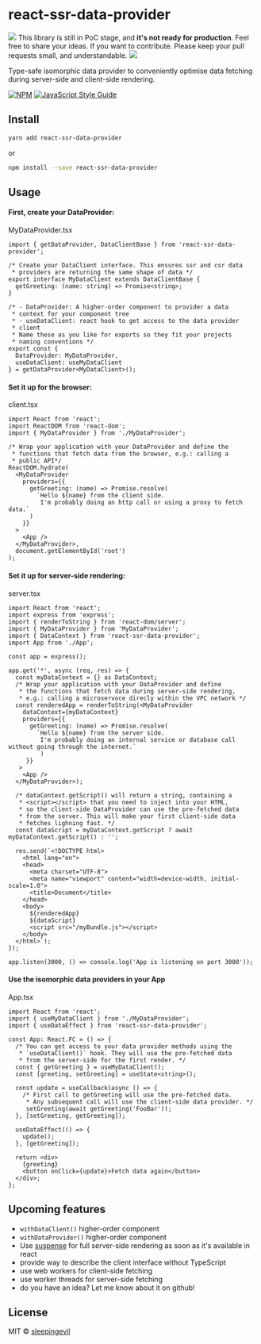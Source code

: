 # react-ssr-data-provider

<img src="https://img.icons8.com/offices/30/000000/warning-shield.png"/> This library is still in PoC stage, and <strong>it's not ready for production</strong>. Feel free to share your ideas. If you want to contribute. Please keep your pull requests small, and understandable. <img src="https://img.icons8.com/offices/30/000000/warning-shield.png"/>

Type-safe isomorphic data provider to conveniently optimise data fetching during server-side and client-side rendering.

[![NPM](https://img.shields.io/npm/v/react-ssr-data-provider.svg)](https://www.npmjs.com/package/react-ssr-data-provider) [![JavaScript Style Guide](https://img.shields.io/badge/code_style-standard-brightgreen.svg)](https://standardjs.com)

## Install

```bash
yarn add react-ssr-data-provider
```
or
```bash
npm install --save react-ssr-data-provider
```

## Usage

#### First, create your DataProvider:

MyDataProvider.tsx
```tsx
import { getDataProvider, DataClientBase } from 'react-ssr-data-provider';

/* Create your DataClient interface. This ensures ssr and csr data 
 * providers are returning the same shape of data */
export interface MyDataClient extends DataClientBase {
  getGreeting: (name: string) => Promise<string>;
}

/* - DataProvider: A higher-order component to provider a data 
 * context for your component tree
 * - useDataClient: react hook to get access to the data provider 
 * client
 * Name these as you like for exports so they fit your projects 
 * naming conventions */
export const { 
  DataProvider: MyDataProvider,
  useDataClient: useMyDataClient 
} = getDataProvider<MyDataClient>();
```

#### Set it up for the browser:

client.tsx
```tsx
import React from 'react';
import ReactDOM from 'react-dom';
import { MyDataProvider } from './MyDataProvider';

/* Wrap your application with your DataProvider and define the 
 * functions that fetch data from the browser, e.g.: calling a 
 * public API*/
ReactDOM.hydrate(
  <MyDataProvider 
    providers={{ 
      getGreeting: (name) => Promise.resolve(
        `Hello ${name} from the client side. 
         I'm probably doing an http call or using a proxy to fetch data.`
      ) 
    }}
  >
    <App />
  </MyDataProvider>,
  document.getElementById('root')
);
```

#### Set it up for server-side rendering:

server.tsx
```tsx
import React from 'react';
import express from 'express';
import { renderToString } from 'react-dom/server';
import { MyDataProvider } from 'MyDataProvider';
import { DataContext } from 'react-ssr-data-provider';
import App from './App';

const app = express();

app.get('*', async (req, res) => {
  const myDataContext = {} as DataContext;
  /* Wrap your application with your DataProvider and define 
   * the functions that fetch data during server-side rendering,
   * e.g.: calling a microservoce direcly within the VPC network */
  const renderedApp = renderToString(<MyDataProvider 
    dataContext={myDataContext} 
    providers={{ 
      getGreeting: (name) => Promise.resolve(
        `Hello ${name} from the server side. 
         I'm probably doing an internal service or database call without going through the internet.`
         ) 
     }}
   >
    <App />
  </MyDataProvider>);

  /* dataContext.getScript() will return a string, containing a 
   * <script></script> that you need to inject into your HTML, 
   * so the client-side DataProvider can use the pre-fetched data 
   * from the server. This will make your first client-side data 
   * fetches lighning fast. */
  const dataScript = myDataContext.getScript ? await myDataContext.getScript() : '';

  res.send(`<!DOCTYPE html>
    <html lang="en">
    <head>
      <meta charset="UTF-8">
      <meta name="viewport" content="width=device-width, initial-scale=1.0">
      <title>Document</title>
    </head>
    <body>
      ${renderedApp}
      ${dataScript}
      <script src="/myBundle.js"></script>
    </body>
  </html>`);
});

app.listen(3000, () => console.log('App is listening on port 3000'));
```

#### Use the isomorphic data providers in your App

App.tsx
```tsx
import React from 'react';
import { useMyDataClient } from './MyDataProvider';
import { useDataEffect } from 'react-ssr-data-provider';

const App: React.FC = () => {
  /* You can get access to your data provider methods using the 
   * `useDataClient()` hook. They will use the pre-fetched data 
   * from the server-side for the first render. */
  const { getGreeting } = useMyDataClient();
  const [greeting, setGreeting] = useState<string>();

  const update = useCallback(async () => {
    /* First call to getGreeting will use the pre-fetched data.
     * Any subsequent call will use the client-side data provider. */
     setGreeting(await getGreeting('FooBar'));
  }, [setGreeting, getGreeting]);

  useDataEffect(() => {
    update();
  }, [getGreeting]);

  return <div>
    {greeting}
    <button onClick={update}>Fetch data again</button>
  </div>;
};

```

## Upcoming features

- `withDataClient()` higher-order component
- `withDataProvider()` higher-order component
- Use [suspense](https://reactjs.org/docs/concurrent-mode-suspense.html) for full server-side rendering as soon as it's available in react
- provide way to describe the client interface without TypeScript
- use web workers for client-side fetching
- use worker threads for server-side fetching
- do you have an idea? Let me know about it on github!

## License

MIT © [sleepingevil](https://github.com/sleepingevil)
